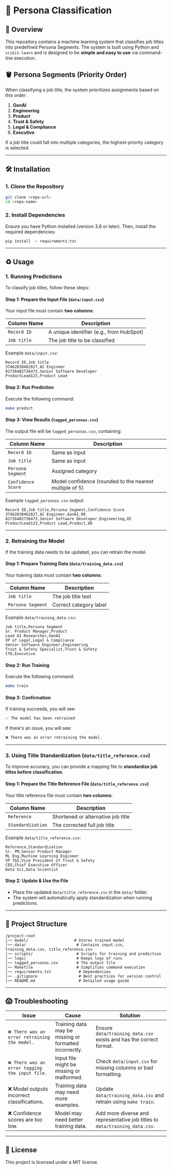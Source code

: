 # 🔎 Persona Classification

## 📝 Overview
This repository contains a machine learning system that classifies job titles into predefined Persona Segments. The system is built using Python and `scikit-learn` and is designed to be **simple and easy to use** via command-line execution.

## 🪣 Persona Segments (Priority Order)
When classifying a job title, the system prioritizes assignments based on this order:
1. **GenAI**  
2. **Engineering**  
3. **Product**  
4. **Trust & Safety**  
5. **Legal & Compliance**  
6. **Executive**  

If a job title could fall into multiple categories, the highest-priority category is selected.

---

## 🛠️ Installation

### **1. Clone the Repository**
```sh
git clone <repo-url>
cd <repo-name>
```

### **2. Install Dependencies**
Ensure you have Python installed (version 3.8 or later). Then, install the required dependencies:
```sh
pip install -r requirements.txt
```

---

## ♻️ Usage

### **1. Running Predictions**
To classify job titles, follow these steps:

#### **Step 1: Prepare the Input File (`data/input.csv`)**
Your input file must contain **two columns**:

| Column Name | Description |
|-------------|------------|
| `Record ID` | A unique identifier (e.g., from HubSpot) |
| `Job title` | The job title to be classified |

Example `data/input.csv`:
```csv
Record ID,Job title
37462838462827,AI Engineer
82736482736473,Senior Software Developer
ProductLead123,Product Lead
```

#### **Step 2: Run Prediction**
Execute the following command:
```sh
make predict
```

#### **Step 3: View Results (`tagged_personas.csv`)**
The output file will be `tagged_personas.csv`, containing:

| Column Name | Description |
|-------------|------------|
| `Record ID` | Same as input |
| `Job title` | Same as input |
| `Persona Segment` | Assigned category |
| `Confidence Score` | Model confidence (rounded to the nearest multiple of 5) |

Example `tagged_personas.csv` output:
```csv
Record ID,Job title,Persona Segment,Confidence Score
37462838462827,AI Engineer,GenAI,90
82736482736473,Senior Software Developer,Engineering,85
ProductLead123,Product Lead,Product,80
```

---

### **2. Retraining the Model**

If the training data needs to be updated, you can retrain the model.

#### **Step 1: Prepare Training Data (`data/training_data.csv`)**
Your training data must contain **two columns**:

| Column Name | Description |
|-------------|------------|
| `Job title` | The job title text |
| `Persona Segment` | Correct category label |

Example `data/training_data.csv`:
```csv
Job title,Persona Segment
Sr. Product Manager,Product
Lead AI Researcher,GenAI
VP of Legal,Legal & Compliance
Senior Software Engineer,Engineering
Trust & Safety Specialist,Trust & Safety
CTO,Executive
```

#### **Step 2: Run Training**
Execute the following command:
```sh
make train
```

#### **Step 3: Confirmation**
If training succeeds, you will see:
```sh
✅ The model has been retrained
```
If there's an issue, you will see:
```sh
❌ There was an error retraining the model.
```

---

### **3. Using Title Standardization (`data/title_reference.csv`)**

To improve accuracy, you can provide a mapping file to **standardize job titles before classification**.

#### **Step 1: Prepare the Title Reference File (`data/title_reference.csv`)**
Your title reference file must contain **two columns**:

| Column Name | Description |
|-------------|------------|
| `Reference` | Shortened or alternative job title |
| `Standardization` | The corrected full job title |

Example `data/title_reference.csv`:
```csv
Reference,Standardization
Sr. PM,Senior Product Manager
ML Eng,Machine Learning Engineer
VP T&S,Vice President of Trust & Safety
CEO,Chief Executive Officer
Data Sci,Data Scientist
```

#### **Step 2: Update & Use the File**
- Place the updated `data/title_reference.csv` in the `data/` folder.
- The system will automatically apply standardization when running predictions.

---

## 🧩 Project Structure
```
/project-root
│── model/                    # Stores trained model
│── data/                      # Contains input.csv, training_data.csv, title_reference.csv
│── scripts/                   # Scripts for training and prediction
│── logs/                      # Keeps logs of runs
│── tagged_personas.csv        # The output file
│── Makefile                   # Simplifies command execution
│── requirements.txt            # Dependencies
│── .gitignore                  # Best practices for version control
│── README.md                   # Detailed usage guide
```

---

## **😱 Troubleshooting**

| Issue | Cause | Solution |
|--------|------------|------------|
| `❌ There was an error retraining the model.` | Training data may be missing or formatted incorrectly. | Ensure `data/training_data.csv` exists and has the correct format. |
| `❌ There was an error tagging the input file.` | Input file might be missing or malformed. | Check `data/input.csv` for missing columns or bad formatting. |
|  ❌ Model outputs incorrect classifications. | Training data may need more examples. | Update `data/training_data.csv` and retrain using `make train`. |
|  ❌ Confidence scores are too low. | Model may need better training data. | Add more diverse and representative job titles to `data/training_data.csv`. |

---

## **🪪 License**
This project is licensed under a MIT license.

